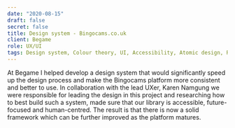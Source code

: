 ```yaml
---
date: "2020-08-15"
draft: false
secret: false
title: Design system - Bingocams.co.uk
client: Begame
role: UX/UI
tags: Design system, Colour theory, UI, Accessibility, Atomic design, Responsive design, Sketch, Zeplin, Abstract
---
```


At Begame I helped develop a design system that would significantly speed up the design process and make the Bingocams platform more consistent and better to use. In collaboration with the lead UXer, Karen Namgung we were responsible for leading the design in this project and researching how to best build such a system, made sure that our library is accessible, future-focused and human-centred. The result is that there is now a solid framework which can be further improved as the platform matures. 
